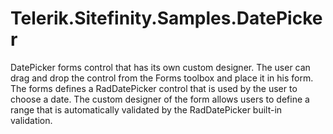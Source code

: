 Telerik.Sitefinity.Samples.DatePicker
=====================================

DatePicker forms control that has its own custom designer. The user can drag and drop the control from the Forms toolbox and place it in his form. The forms defines a RadDatePicker control that is used by the user to choose a date. The custom designer of the form allows users to define a range that is automatically validated by the RadDatePicker built-in validation. 
